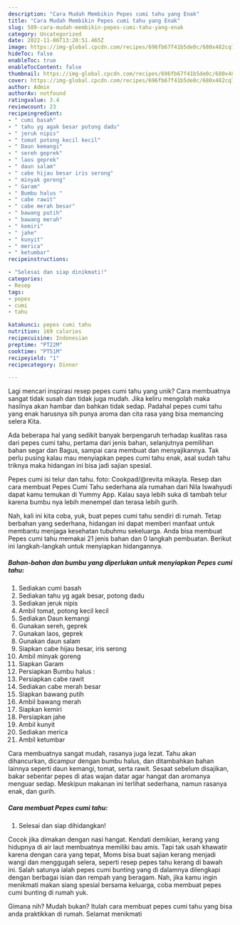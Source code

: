 ```yaml
---
description: "Cara Mudah Membikin Pepes cumi tahu yang Enak"
title: "Cara Mudah Membikin Pepes cumi tahu yang Enak"
slug: 589-cara-mudah-membikin-pepes-cumi-tahu-yang-enak
category: Uncategorized
date: 2022-11-06T13:20:51.465Z
image: https://img-global.cpcdn.com/recipes/696fb67f41b5de0c/680x482cq70/pepes-cumi-tahu-foto-resep-utama.jpg
hideToc: false
enableToc: true
enableTocContent: false
thumbnail: https://img-global.cpcdn.com/recipes/696fb67f41b5de0c/680x482cq70/pepes-cumi-tahu-foto-resep-utama.jpg
cover: https://img-global.cpcdn.com/recipes/696fb67f41b5de0c/680x482cq70/pepes-cumi-tahu-foto-resep-utama.jpg
author: Admin
authorAv: notfound
ratingvalue: 3.4
reviewcount: 23
recipeingredient:
- " cumi basah"
- " tahu yg agak besar potong dadu"
- " jeruk nipis"
- " tomat potong kecil kecil"
- " Daun kemangi"
- " sereh geprek"
- " laos geprek"
- " daun salam"
- " cabe hijau besar iris serong"
- " minyak goreng"
- " Garam"
- " Bumbu halus "
- " cabe rawit"
- " cabe merah besar"
- " bawang putih"
- " bawang merah"
- " kemiri"
- " jahe"
- " kunyit"
- " merica"
- " ketumbar"
recipeinstructions:

- "Selesai dan siap dinikmati!"
categories:
- Resep
tags:
- pepes
- cumi
- tahu

katakunci: pepes cumi tahu 
nutrition: 169 calories
recipecuisine: Indonesian
preptime: "PT22M"
cooktime: "PT51M"
recipeyield: "1"
recipecategory: Dinner

---
```





Lagi mencari inspirasi resep pepes cumi tahu yang unik? Cara membuatnya sangat tidak susah dan tidak juga mudah. Jika keliru mengolah maka hasilnya akan hambar dan bahkan tidak sedap. Padahal pepes cumi tahu yang enak harusnya sih punya aroma dan cita rasa yang bisa memancing selera Kita.





Ada beberapa hal yang sedikit banyak berpengaruh terhadap kualitas rasa dari pepes cumi tahu, pertama dari jenis bahan, selanjutnya pemilihan bahan segar dan Bagus, sampai cara membuat dan menyajikannya. Tak perlu pusing kalau mau menyiapkan pepes cumi tahu enak,      asal sudah tahu triknya maka hidangan ini bisa jadi sajian spesial.














Pepes cumi isi telur dan tahu. foto: Cookpad/@revita mikayla. Resep dan cara membuat Pepes Cumi Tahu sederhana ala rumahan dari Nila Iswahyudi dapat kamu temukan di Yummy App. Kalau saya lebih suka di tambah telur karena bumbu nya lebih menempel dan terasa lebih gurih.






Nah, kali ini kita coba, yuk, buat pepes cumi tahu sendiri di rumah. Tetap berbahan yang sederhana, hidangan ini dapat memberi manfaat untuk membantu menjaga kesehatan tubuhmu sekeluarga. Anda bisa membuat Pepes cumi tahu memakai 21 jenis bahan dan 0 langkah pembuatan. Berikut ini langkah-langkah untuk menyiapkan hidangannya.

<!--inarticleads1-->

##### Bahan-bahan dan bumbu yang diperlukan untuk menyiapkan Pepes cumi tahu:

1. Sediakan  cumi basah
1. Sediakan  tahu yg agak besar, potong dadu
1. Sediakan  jeruk nipis
1. Ambil  tomat, potong kecil kecil
1. Sediakan  Daun kemangi
1. Gunakan  sereh, geprek
1. Gunakan  laos, geprek
1. Gunakan  daun salam
1. Siapkan  cabe hijau besar, iris serong
1. Ambil  minyak goreng
1. Siapkan  Garam
1. Persiapkan  Bumbu halus :
1. Persiapkan  cabe rawit
1. Sediakan  cabe merah besar
1. Siapkan  bawang putih
1. Ambil  bawang merah
1. Siapkan  kemiri
1. Persiapkan  jahe
1. Ambil  kunyit
1. Sediakan  merica
1. Ambil  ketumbar


Cara membuatnya sangat mudah, rasanya juga lezat. Tahu akan dihancurkan, dicampur dengan bumbu halus, dan ditambahkan bahan lainnya seperti daun kemangi, tomat, serta rawit. Sesaat sebelum disajikan, bakar sebentar pepes di atas wajan datar agar hangat dan aromanya menguar sedap. Meskipun makanan ini terlihat sederhana, namun rasanya enak, dan gurih. 

<!--inarticleads2-->

##### Cara membuat Pepes cumi tahu:


1. Selesai dan siap dihidangkan!

Cocok jika dimakan dengan nasi hangat. Kendati demikian, kerang yang hidupnya di air laut membuatnya memiliki bau amis. Tapi tak usah khawatir karena dengan cara yang tepat, Moms bisa buat sajian kerang menjadi wangi dan menggugah selera, seperti resep pepes tahu kerang di bawah ini. Salah satunya ialah pepes cumi bunting yang di dalamnya dilengkapi dengan berbagai isian dan rempah yang beragam. Nah, jika kamu ingin menikmati makan siang spesial bersama keluarga, coba membuat pepes cumi bunting di rumah yuk. 

Gimana nih? Mudah bukan? Itulah cara membuat pepes cumi tahu yang bisa anda praktikkan di rumah. Selamat menikmati

